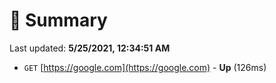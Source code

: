 # 📖 Summary
Last updated: **5/25/2021, 12:34:51 AM**

- `GET` [https://google.com](https://google.com) - **Up** (126ms)
